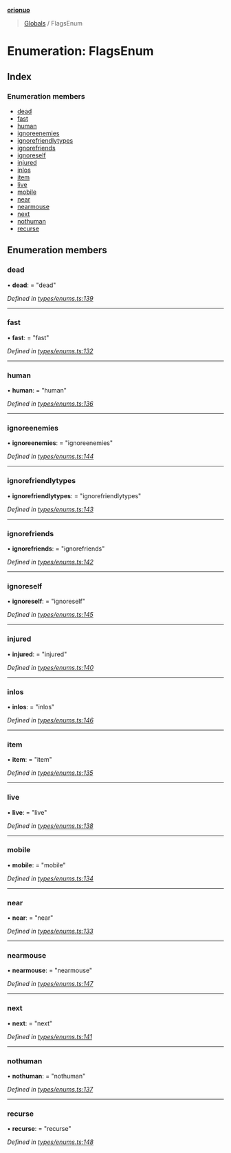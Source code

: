**[orionuo](../README.md)**

> [Globals](../globals.md) / FlagsEnum

# Enumeration: FlagsEnum

## Index

### Enumeration members

* [dead](flagsenum.md#dead)
* [fast](flagsenum.md#fast)
* [human](flagsenum.md#human)
* [ignoreenemies](flagsenum.md#ignoreenemies)
* [ignorefriendlytypes](flagsenum.md#ignorefriendlytypes)
* [ignorefriends](flagsenum.md#ignorefriends)
* [ignoreself](flagsenum.md#ignoreself)
* [injured](flagsenum.md#injured)
* [inlos](flagsenum.md#inlos)
* [item](flagsenum.md#item)
* [live](flagsenum.md#live)
* [mobile](flagsenum.md#mobile)
* [near](flagsenum.md#near)
* [nearmouse](flagsenum.md#nearmouse)
* [next](flagsenum.md#next)
* [nothuman](flagsenum.md#nothuman)
* [recurse](flagsenum.md#recurse)

## Enumeration members

### dead

•  **dead**:  = "dead"

*Defined in [types/enums.ts:139](https://github.com/msviha/orionuo/blob/5f19aed/src/types/enums.ts#L139)*

___

### fast

•  **fast**:  = "fast"

*Defined in [types/enums.ts:132](https://github.com/msviha/orionuo/blob/5f19aed/src/types/enums.ts#L132)*

___

### human

•  **human**:  = "human"

*Defined in [types/enums.ts:136](https://github.com/msviha/orionuo/blob/5f19aed/src/types/enums.ts#L136)*

___

### ignoreenemies

•  **ignoreenemies**:  = "ignoreenemies"

*Defined in [types/enums.ts:144](https://github.com/msviha/orionuo/blob/5f19aed/src/types/enums.ts#L144)*

___

### ignorefriendlytypes

•  **ignorefriendlytypes**:  = "ignorefriendlytypes"

*Defined in [types/enums.ts:143](https://github.com/msviha/orionuo/blob/5f19aed/src/types/enums.ts#L143)*

___

### ignorefriends

•  **ignorefriends**:  = "ignorefriends"

*Defined in [types/enums.ts:142](https://github.com/msviha/orionuo/blob/5f19aed/src/types/enums.ts#L142)*

___

### ignoreself

•  **ignoreself**:  = "ignoreself"

*Defined in [types/enums.ts:145](https://github.com/msviha/orionuo/blob/5f19aed/src/types/enums.ts#L145)*

___

### injured

•  **injured**:  = "injured"

*Defined in [types/enums.ts:140](https://github.com/msviha/orionuo/blob/5f19aed/src/types/enums.ts#L140)*

___

### inlos

•  **inlos**:  = "inlos"

*Defined in [types/enums.ts:146](https://github.com/msviha/orionuo/blob/5f19aed/src/types/enums.ts#L146)*

___

### item

•  **item**:  = "item"

*Defined in [types/enums.ts:135](https://github.com/msviha/orionuo/blob/5f19aed/src/types/enums.ts#L135)*

___

### live

•  **live**:  = "live"

*Defined in [types/enums.ts:138](https://github.com/msviha/orionuo/blob/5f19aed/src/types/enums.ts#L138)*

___

### mobile

•  **mobile**:  = "mobile"

*Defined in [types/enums.ts:134](https://github.com/msviha/orionuo/blob/5f19aed/src/types/enums.ts#L134)*

___

### near

•  **near**:  = "near"

*Defined in [types/enums.ts:133](https://github.com/msviha/orionuo/blob/5f19aed/src/types/enums.ts#L133)*

___

### nearmouse

•  **nearmouse**:  = "nearmouse"

*Defined in [types/enums.ts:147](https://github.com/msviha/orionuo/blob/5f19aed/src/types/enums.ts#L147)*

___

### next

•  **next**:  = "next"

*Defined in [types/enums.ts:141](https://github.com/msviha/orionuo/blob/5f19aed/src/types/enums.ts#L141)*

___

### nothuman

•  **nothuman**:  = "nothuman"

*Defined in [types/enums.ts:137](https://github.com/msviha/orionuo/blob/5f19aed/src/types/enums.ts#L137)*

___

### recurse

•  **recurse**:  = "recurse"

*Defined in [types/enums.ts:148](https://github.com/msviha/orionuo/blob/5f19aed/src/types/enums.ts#L148)*
